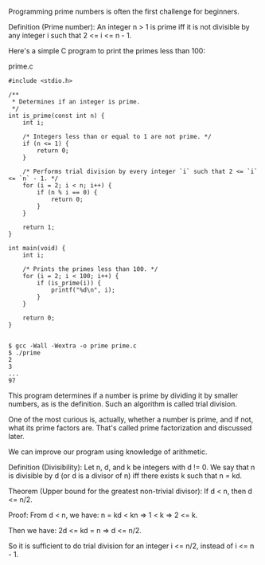 ---
---

Programming prime numbers is often the first challenge for beginners.

Definition (Prime number):
An integer n > 1 is prime iff it is not divisible by any integer i such that 2 <= i <= n - 1.

Here's a simple C program to print the primes less than 100:

prime.c

    #include <stdio.h>
    
    /**
     * Determines if an integer is prime.
     */
    int is_prime(const int n) {
        int i;
    
        /* Integers less than or equal to 1 are not prime. */
        if (n <= 1) {
            return 0;
        }
    
        /* Performs trial division by every integer `i` such that 2 <= `i` <= `n` - 1. */
        for (i = 2; i < n; i++) {
            if (n % i == 0) {
                return 0;
            }
        }
    
        return 1;
    }
    
    int main(void) {
        int i;
    
        /* Prints the primes less than 100. */
        for (i = 2; i < 100; i++) {
            if (is_prime(i)) {
                printf("%d\n", i);
            }
        }
    
        return 0;
    }


    $ gcc -Wall -Wextra -o prime prime.c
    $ ./prime
    2
    3
    ...
    97

This program determines if a number is prime by dividing it by smaller numbers, as is the definition.  Such an algorithm is called trial division.

One of the most curious is, actually, whether a number is prime, and if not, what its prime factors are.  That's called prime factorization and discussed later.

We can improve our program using knowledge of arithmetic.

Definition (Divisibility):
Let n, d, and k be integers with d != 0.  We say that n is divisible by d (or d is a divisor of n) iff there exists k such that n = kd.

Theorem (Upper bound for the greatest non-trivial divisor):
If d < n, then d <= n/2.

Proof:
From d < n, we have:
n = kd < kn
=>   1 < k
=>   2 <= k.

Then we have:
    2d <= kd = n
=>   d <= n/2.

So it is sufficient to do trial division for an integer i <= n/2, instead of i <= n - 1.
